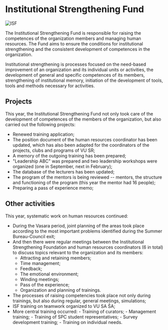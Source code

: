 # Institutional Strengthening Fund

![ISF](/img/kitos-nuotraukos/ISF.jpg)

The Institutional Strengthening Fund is responsible for raising the
competences of the organization members and managing human resources.
The Fund aims to ensure the conditions for institutional strengthening
and the consistent development of competences in the organization.

Institutional strengthening is processes focused on the need-based
improvement of an organization and its individual units or activities,
the development of general and specific competences of its members,
strengthening of institutional memory, initiation of the development of
tools, tools and methods necessary for activities.

## Projects

This year, the Institutional Strengthening Fund not only took care of
the development of competences of the members of the organization, but
also carried out the following projects:

- Renewed training application;
- The position document of the human resources coordinator has been
  updated, which has also been adapted for the coordinators of the
  projects, clubs and programs of VU SR;
- A memory of the outgoing training has been prepared;
- \"Leadership ABC\" was prepared and two leadership workshops were
  organized (one in September, next in February);
- The database of the lecturers has been updated;
- The program of the mentors is being reviewed -- mentors, the
  structure and functioning of the program (this year the mentor had
  16 people);
- Preparing a pass of experience memo;

## Other activities

This year, systematic work on human resources continued:

- During the Vasara period, joint planning of the areas took place
  according to the most important problems identified during the
  Summer Bureau-Council exit;
- And then there were regular meetings between the Institutional
  Strengthening Foundation and human resources coordinators (6 in
  total) to discuss topics relevant to the organization and its
  members:
  - Attracting and retaining members;
  - Time management;
  - Feedback;
  - The emotional environment;
  - Winding meetings;
  - Pass of the experience;
  - Organization and planning of trainings.
- The processes of raising competencies took place not only during
  trainings, but also during regular, general meetings, simulations;
- ISF training on teamwork organized to VU SA ŠA;
- More central training occurred: - Training of curators; - Management training; - Training of SPC student representatives; - Survey development training; - Training on individual needs.
